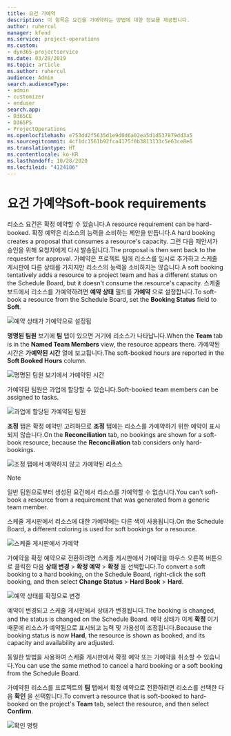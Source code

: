 ```yaml
---
title: 요건 가예약
description: 이 항목은 요건을 가예약하는 방법에 대한 정보를 제공합니다.
author: ruhercul
manager: kfend
ms.service: project-operations
ms.custom:
- dyn365-projectservice
ms.date: 03/28/2019
ms.topic: article
ms.author: ruhercul
audience: Admin
search.audienceType:
- admin
- customizer
- enduser
search.app:
- D365CE
- D365PS
- ProjectOperations
ms.openlocfilehash: e753dd2f5635d1e9d0d6a02ea5d1d537879dd3a5
ms.sourcegitcommit: 4cf1dc1561b92fca4175f0b3813133c5e63ce8e6
ms.translationtype: HT
ms.contentlocale: ko-KR
ms.lasthandoff: 10/28/2020
ms.locfileid: "4124106"
---
```

# <a name="soft-book-requirements"></a><span data-ttu-id="994c2-103">요건 가예약</span><span class="sxs-lookup"><span data-stu-id="994c2-103">Soft-book requirements</span></span>

<span data-ttu-id="994c2-104">리소스 요건은 확정 예약할 수 있습니다.</span><span class="sxs-lookup"><span data-stu-id="994c2-104">A resource requirement can be hard-booked.</span></span> <span data-ttu-id="994c2-105">확정 예약은 리소스의 능력을 소비하는 제안을 만듭니다.</span><span class="sxs-lookup"><span data-stu-id="994c2-105">A hard booking creates a proposal that consumes a resource's capacity.</span></span> <span data-ttu-id="994c2-106">그런 다음 제안서가 승인을 위해 요청자에게 다시 발송됩니다.</span><span class="sxs-lookup"><span data-stu-id="994c2-106">The proposal is then sent back to the requester for approval.</span></span> <span data-ttu-id="994c2-107">가예약은 프로젝트 팀에 리소스를 임시로 추가하고 스케줄 게시판에 다른 상태를 가지지만 리소스의 능력을 소비하지는 않습니다.</span><span class="sxs-lookup"><span data-stu-id="994c2-107">A soft booking tentatively adds a resource to a project team and has a different status on the Schedule Board, but it doesn't consume the resource's capacity.</span></span> <span data-ttu-id="994c2-108">스케줄 보드에서 리소스를 가예약하려면 **예약 상태** 필드를 **가예약** 으로 설정합니다.</span><span class="sxs-lookup"><span data-stu-id="994c2-108">To soft-book a resource from the Schedule Board, set the **Booking Status** field to **Soft**.</span></span>

![예약 상태가 가예약으로 설정됨](media/Resource-Management-image77.png)

<span data-ttu-id="994c2-110">**명명된 팀원** 보기에 **팀** 탭이 있으면 거기에 리소스가 나타납니다.</span><span class="sxs-lookup"><span data-stu-id="994c2-110">When the **Team** tab is in the **Named Team Members** view, the resource appears there.</span></span> <span data-ttu-id="994c2-111">가예약된 시간은 **가예약된 시간** 열에 보고됩니다.</span><span class="sxs-lookup"><span data-stu-id="994c2-111">The soft-booked hours are reported in the **Soft Booked Hours** column.</span></span>

![명명된 팀원 보기에서 가예약된 시간](media/Resource-Management-image78.png)

<span data-ttu-id="994c2-113">가예약된 팀원은 과업에 할당할 수 있습니다.</span><span class="sxs-lookup"><span data-stu-id="994c2-113">Soft-booked team members can be assigned to tasks.</span></span>

![과업에 할당된 가예약된 팀원](media/Resource-Management-image79.png)

<span data-ttu-id="994c2-115">**조정** 탭은 확정 예약만 고려하므로 **조정** 탭에는 리소스를 가예약하기 위한 예약이 표시되지 않습니다.</span><span class="sxs-lookup"><span data-stu-id="994c2-115">On the **Reconciliation** tab, no bookings are shown for a soft-book resource, because the **Reconciliation** tab considers only hard-bookings.</span></span>

![조정 탭에서 예약하지 않고 가예약된 리소스](media/Resource-Management-image80.png)

> [!NOTE]
> <span data-ttu-id="994c2-117">일반 팀원으로부터 생성된 요건에서 리소스를 가예약할 수 없습니다.</span><span class="sxs-lookup"><span data-stu-id="994c2-117">You can't soft-book a resource from a requirement that was generated from a generic team member.</span></span>

<span data-ttu-id="994c2-118">스케줄 게시판에서 리소스에 대한 가예약에는 다른 색이 사용됩니다.</span><span class="sxs-lookup"><span data-stu-id="994c2-118">On the Schedule Board, a different coloring is used for soft bookings for a resource.</span></span>

![스케줄 게시판에서 가예약](media/Resource-Management-image81.png)

<span data-ttu-id="994c2-120">가예약을 확정 예약으로 전환하려면 스케줄 게시판에서 가예약을 마우스 오른쪽 버튼으로 클릭한 다음 **상태 변경** \> **확정 예약** \> **확정** 을 선택합니다.</span><span class="sxs-lookup"><span data-stu-id="994c2-120">To convert a soft booking to a hard booking, on the Schedule Board, right-click the soft booking, and then select **Change Status** \> **Hard Book** \> **Hard**.</span></span>

![예약 상태를 확정으로 변경](media/Resource-Management-image82.png)

<span data-ttu-id="994c2-122">예약이 변경되고 스케줄 게시판에서 상태가 변경됩니다.</span><span class="sxs-lookup"><span data-stu-id="994c2-122">The booking is changed, and the status is changed on the Schedule Board.</span></span> <span data-ttu-id="994c2-123">예약 상태가 이제 **확정** 이기 때문에 리소스가 예약됨으로 표시되고 능력 및 가용성이 조정됩니다.</span><span class="sxs-lookup"><span data-stu-id="994c2-123">Because the booking status is now **Hard**, the resource is shown as booked, and its capacity and availability are adjusted.</span></span>

<span data-ttu-id="994c2-124">동일한 방법을 사용하여 스케줄 게시판에서 확정 예약 또는 가예약을 취소할 수 있습니다.</span><span class="sxs-lookup"><span data-stu-id="994c2-124">You can use the same method to cancel a hard booking or a soft booking from the Schedule Board.</span></span>

<span data-ttu-id="994c2-125">가예약된 리소스를 프로젝트의 **팀** 탭에서 확정 예약으로 전환하려면 리소스를 선택한 다음 **확인** 을 선택합니다.</span><span class="sxs-lookup"><span data-stu-id="994c2-125">To convert a resource that is soft-booked to hard-booked on the project's **Team** tab, select the resource, and then select **Confirm**.</span></span>

![확인 명령](media/Resource-Management-image83.png)
